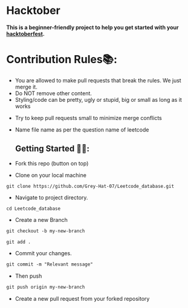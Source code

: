 # Hacktober

**This is a beginner-friendly project to help you get started with your
[hacktoberfest](https://hacktoberfest.digitalocean.com/).**

# Contribution Rules📚:

- You are allowed to make pull requests that break the rules. We just merge it.
- Do NOT remove other content.
- Styling/code can be pretty, ugly or stupid, big or small as long as it works
<!-- - Add your name to the contributorsList file. -->
- Try to keep pull requests small to minimize merge conflicts
- Name file name as per the question name of leetcode


  ## Getting Started 🤩🤗:

- Fork this repo (button on top)
- Clone on your local machine

```terminal
git clone https://github.com/Grey-Hat-07/Leetcode_database.git
```
- Navigate to project directory.
```terminal
cd Leetcode_database
```

- Create a new Branch

```markdown
git checkout -b my-new-branch
```

<!--- - Add your Name to `contributors/contributorsList.js`. -->

```markdown
git add .
```
- Commit your changes.

```markdown
git commit -m "Relevant message"
```
- Then push 
```markdown
git push origin my-new-branch
```


- Create a new pull request from your forked repository

<br>
